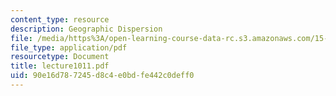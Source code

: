 ```yaml
---
content_type: resource
description: Geographic Dispersion
file: /media/https%3A/open-learning-course-data-rc.s3.amazonaws.com/15-351-managing-the-innovation-process-fall-2002/90e16d787245d8c4e0bdfe442c0deff0_lecture1011.pdf
file_type: application/pdf
resourcetype: Document
title: lecture1011.pdf
uid: 90e16d78-7245-d8c4-e0bd-fe442c0deff0
---
```

